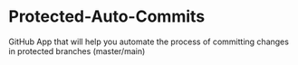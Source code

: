 # Protected-Auto-Commits
GitHub App that will help you automate the process of committing changes in protected branches (master/main)
